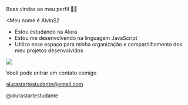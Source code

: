 Boas vindas ao meu perfil 💙💙

<Meu nome é AlvinS2
- Estou estudando na Alura
- Estou me desenvolvendo na linguagem JavaScript
- Utilizo esse espaço para minha organização e compartilhamento dos meu projetos desenvolvidos

![](https://images.app.goo.gl/9ZwkcPxQE4amfBdZ8)

Você pode entrar em contato comigo 


alurastartestudante@email.com

@alurastartestudante
